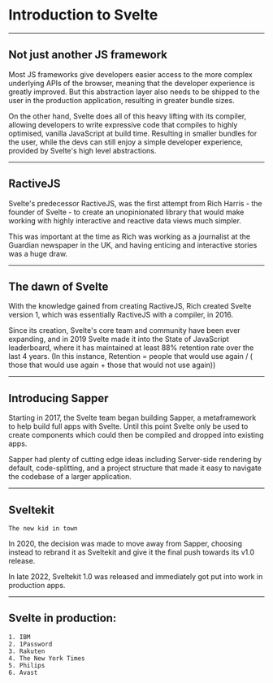# Introduction to Svelte


---

## Not just another JS framework

Most JS frameworks give developers easier access to the more complex underlying APIs of the browser, meaning that the developer experience is greatly improved. But this abstraction layer also needs to be shipped to the user in the production application, resulting in greater bundle sizes.

On the other hand, Svelte does all of this heavy lifting with its compiler, allowing developers to write expressive code that compiles to highly optimised, vanilla JavaScript at build time. Resulting in smaller bundles for the user, while the devs can still enjoy a simple developer experience, provided by Svelte's high level abstractions.


---

## RactiveJS

Svelte's predecessor RactiveJS, was the first attempt from Rich Harris - the founder of Svelte - to create an unopinionated library that would make working with highly interactive and reactive data views much simpler.

This was important at the time as Rich was working as a journalist at the Guardian newspaper in the UK, and having enticing and interactive stories was a huge draw.


---

## The dawn of Svelte

With the knowledge gained from creating RactiveJS, Rich created Svelte version 1, which was essentially RactiveJS with a compiler, in 2016.

Since its creation, Svelte's core team and community have been ever expanding, and in 2019 Svelte made it into the State of JavaScript leaderboard, where it has maintained at least 88% retention rate over the last 4 years.
(In this instance, Retention = people that would use again / ( those that would use again + those that would not use again))


---

## Introducing Sapper

Starting in 2017, the Svelte team began building Sapper, a metaframework to help build full apps with Svelte. Until this point Svelte only be used to create components which could then be compiled and dropped into existing apps.

Sapper had plenty of cutting edge ideas including Server-side rendering by default, code-splitting, and a project structure that made it easy to navigate the codebase of a larger application.


---

## Sveltekit
	The new kid in town

In 2020, the decision was made to move away from Sapper, choosing instead to rebrand it as Sveltekit and give it the final push towards its v1.0 release.

In late 2022, Sveltekit 1.0 was released and immediately got put into work in production apps.


---

## Svelte in production:
	1. IBM
	2. 1Password
	3. Rakuten
	4. The New York Times
	5. Philips
	6. Avast